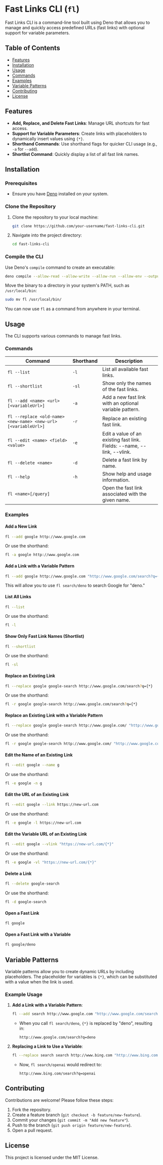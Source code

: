 # Fast Links CLI (`fl`)

Fast Links CLI is a command-line tool built using Deno that allows you to manage and quickly access predefined URLs (fast links) with optional support for variable parameters.

## Table of Contents
- [Features](#features)
- [Installation](#installation)
- [Usage](#usage)
- [Commands](#commands)
- [Examples](#examples)
- [Variable Patterns](#variable-patterns)
- [Contributing](#contributing)
- [License](#license)

## Features
- **Add, Replace, and Delete Fast Links**: Manage URL shortcuts for fast access.
- **Support for Variable Parameters**: Create links with placeholders to dynamically insert values using `{*}`.
- **Shorthand Commands**: Use shorthand flags for quicker CLI usage (e.g., `-a` for `--add`).
- **Shortlist Command**: Quickly display a list of all fast link names.

## Installation

### Prerequisites
- Ensure you have [Deno](https://deno.land) installed on your system.

### Clone the Repository
1. Clone the repository to your local machine:
   ```bash
   git clone https://github.com/your-username/fast-links-cli.git
   ```
2. Navigate into the project directory:
   ```bash
   cd fast-links-cli
   ```

### Compile the CLI

Use Deno's `compile` command to create an executable:
```bash
deno compile --allow-read --allow-write --allow-run --allow-env --output fl src/cli.ts
```

Move the binary to a directory in your system's PATH, such as `/usr/local/bin`:
```bash
sudo mv fl /usr/local/bin/
```

You can now use `fl` as a command from anywhere in your terminal.

## Usage

The CLI supports various commands to manage fast links.

### Commands

| Command               | Shorthand | Description                                         |
|-----------------------|-----------|-----------------------------------------------------|
| `fl --list`           | `-l`      | List all available fast links.                      |
| `fl --shortlist`      | `-sl`     | Show only the names of the fast links.              |
| `fl --add <name> <url> [<variableUrl>]` | `-a`    | Add a new fast link with an optional variable pattern. |
| `fl --replace <old-name> <new-name> <new-url> [<variableUrl>]` | `-r` | Replace an existing fast link. |
| `fl --edit <name> <field> <value>` | `-e` | Edit a value of an existing fast link. Fields: --name, --link, --vlink. |
| `fl --delete <name>`  | `-d`      | Delete a fast link by name.                         |
| `fl --help`           | `-h`      | Show help and usage information.                    |
| `fl <name>[/query]`   |           | Open the fast link associated with the given name.  |

### Examples

#### Add a New Link
```bash
fl --add google http://www.google.com
```
Or use the shorthand:
```bash
fl -a google http://www.google.com
```

#### Add a Link with a Variable Pattern
```bash
fl --add google http://www.google.com "http://www.google.com/search?q={*}"
```
This will allow you to use `fl search/deno` to search Google for "deno."

#### List All Links
```bash
fl --list
```
Or use the shorthand:
```bash
fl -l
```

#### Show Only Fast Link Names (Shortlist)
```bash
fl --shortlist
```
Or use the shorthand:
```bash
fl -sl
```

#### Replace an Existing Link
```bash
fl --replace google google-search http://www.google.com/search?q={*}
```
Or use the shorthand:
```bash
fl -r google google-search http://www.google.com/search?q={*}
```

#### Replace an Existing Link with a Variable Pattern
```bash
fl --replace google google-search http://www.google.com/ "http://www.google.com/search?q={*}"
```
Or use the shorthand:
```bash
fl -r google google-search http://www.google.com/ "http://www.google.com/search?q={*}"
```

#### Edit the Name of an Existing Link
```bash
fl --edit google --name g
```
Or use the shorthand:
```bash
fl -e google -n g
```

#### Edit the URL of an Existing Link
```bash
fl --edit google --link https://new-url.com
```
Or use the shorthand:
```bash
fl -e google -l https://new-url.com
```

#### Edit the Variable URL of an Existing Link
```bash
fl --edit google --vlink "https://new-url.com/{*}"
```
Or use the shorthand:
```bash
fl -e google -vl "https://new-url.com/{*}"
```

#### Delete a Link
```bash
fl --delete google-search
```
Or use the shorthand:
```bash
fl -d google-search
```

#### Open a Fast Link
```bash
fl google
```

#### Open a Fast Link with a Variable
```bash
fl google/deno
```

## Variable Patterns

Variable patterns allow you to create dynamic URLs by including placeholders. The placeholder for variables is `{*}`, which can be substituted with a value when the link is used.

### Example Usage

1. **Add a Link with a Variable Pattern**:
   ```bash
   fl --add search http://www.google.com "http://www.google.com/search?q={*}"
   ```
   - When you call `fl search/deno`, `{*}` is replaced by "deno", resulting in:
     ```
     http://www.google.com/search?q=deno
     ```

2. **Replacing a Link to Use a Variable**:
   ```bash
   fl --replace search search http://www.bing.com "http://www.bing.com/search?q={*}"
   ```
   - Now, `fl search/openai` would redirect to:
     ```
     http://www.bing.com/search?q=openai
     ```

## Contributing

Contributions are welcome! Please follow these steps:

1. Fork the repository.
2. Create a feature branch (`git checkout -b feature/new-feature`).
3. Commit your changes (`git commit -m "Add new feature"`).
4. Push to the branch (`git push origin feature/new-feature`).
5. Open a pull request.

## License

This project is licensed under the MIT License.